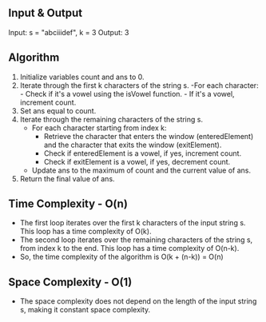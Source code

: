 ## Input & Output
Input: s = "abciiidef", k = 3
Output: 3

## Algorithm

1. Initialize variables count and ans to 0.
2. Iterate through the first k characters of the string s.
    -For each character:
        - Check if it's a vowel using the isVowel function.
        - If it's a vowel, increment count.
3. Set ans equal to count.
4. Iterate through the remaining characters of the string s.
    - For each character starting from index k:
        - Retrieve the character that enters the window (enteredElement) and the character that exits the window (exitElement).
        - Check if enteredElement is a vowel, if yes, increment count.
        - Check if exitElement is a vowel, if yes, decrement count.
    - Update ans to the maximum of count and the current value of ans.
5. Return the final value of ans.

## Time Complexity - O(n)

- The first loop iterates over the first k characters of the input string s. This loop has a time complexity of O(k).
- The second loop iterates over the remaining characters of the string s, from index k to the end. This loop has a time complexity of O(n-k).
- So, the time complexity of the algorithm is O(k + (n-k)) = O(n)

## Space Complexity - O(1)

- The space complexity does not depend on the length of the input string s, making it constant space complexity.